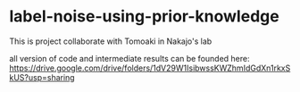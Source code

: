 # label-noise-using-prior-knowledge
This is project collaborate with Tomoaki in Nakajo's lab 


all version of code and intermediate results can be founded here: https://drive.google.com/drive/folders/1dV29W1IsibwssKWZhmIdGdXn1rkxSkUS?usp=sharing 
